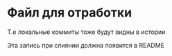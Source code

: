 # Файл для отработки
Т.е локальные коммиты тоже будут видны в истории


Эта запись при слиянии должна появится в README

